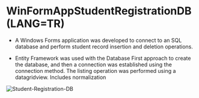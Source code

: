 # WinFormAppStudentRegistrationDB (LANG=TR)
* A Windows Forms application was developed to connect to an SQL database and perform student record insertion and deletion operations.
  
* Entity Framework was used with the Database First approach to create the database, and then a connection was established using the connection method. The listing operation was performed using a datagridview. Includes normalization

![Student-Registration-DB](https://github.com/hmtcan/WinFormAppStudentRegistrationDB/assets/100353650/6250d06f-3484-4f0a-956a-c838cfd91c96)
